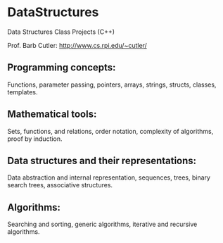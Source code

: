 # DataStructures
Data Structures Class Projects (C++)

Prof. Barb Cutler: 
http://www.cs.rpi.edu/~cutler/
## Programming concepts: 
Functions, parameter passing, pointers, arrays, strings, structs, classes, templates. 
## Mathematical tools: 
Sets, functions, and relations, order notation, complexity of algorithms, proof by induction. 
## Data structures and their representations: 
Data abstraction and internal representation, sequences, trees, binary search trees, associative structures. 
## Algorithms: 
Searching and sorting, generic algorithms, iterative and recursive algorithms. 
